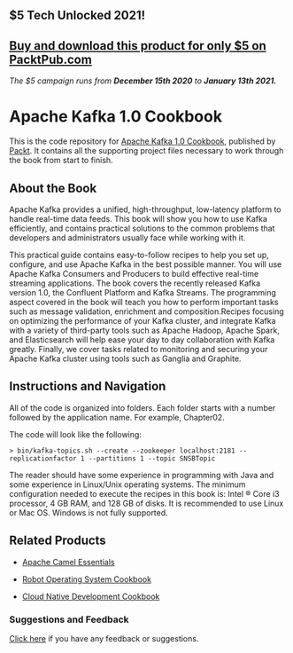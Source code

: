 ## $5 Tech Unlocked 2021!
[Buy and download this product for only $5 on PacktPub.com](https://www.packtpub.com/)
-----
*The $5 campaign         runs from __December 15th 2020__ to __January 13th 2021.__*

# Apache Kafka 1.0 Cookbook
This is the code repository for [Apache Kafka 1.0 Cookbook](https://www.packtpub.com/big-data-and-business-intelligence/apache-kafka-practical-recipes?utm_source=github&utm_medium=repository&utm_campaign=9781787286849), published by [Packt](https://www.packtpub.com/?utm_source=github). It contains all the supporting project files necessary to work through the book from start to finish.
## About the Book
Apache Kafka provides a unified, high-throughput, low-latency platform to handle real-time data feeds. This book will show you how to use Kafka efficiently, and contains practical solutions to the common problems that developers and administrators usually face while working with it.

This practical guide contains easy-to-follow recipes to help you set up, configure, and use Apache Kafka in the best possible manner. You will use Apache Kafka Consumers and Producers to build effective real-time streaming applications. The book covers the recently released Kafka version 1.0, the Confluent Platform and Kafka Streams. The programming aspect covered in the book will teach you how to perform important tasks such as message validation, enrichment and composition.Recipes focusing on optimizing the performance of your Kafka cluster, and integrate Kafka with a variety of third-party tools such as Apache Hadoop, Apache Spark, and Elasticsearch will help ease your day to day collaboration with Kafka greatly. Finally, we cover tasks related to monitoring and securing your Apache Kafka cluster using tools such as Ganglia and Graphite.


## Instructions and Navigation
All of the code is organized into folders. Each folder starts with a number followed by the application name. For example, Chapter02.



The code will look like the following:
```
> bin/kafka-topics.sh --create --zookeeper localhost:2181 --replicationfactor 1 --partitions 1 --topic SNSBTopic
```

The reader should have some experience in programming with Java and some experience in Linux/Unix operating systems. The minimum configuration needed to execute the recipes in this book is: Intel ® Core i3 processor, 4 GB RAM, and 128 GB of disks. It is recommended to use Linux or Mac OS. Windows is not fully supported.

## Related Products
* [Apache Camel Essentials](https://www.packtpub.com/application-development/apache-camel-essentials?utm_source=github&utm_medium=repository&utm_campaign=9781782176176)

* [Robot Operating System Cookbook](https://www.packtpub.com/hardware-and-creative/robot-operating-system-cookbook?utm_source=github&utm_medium=repository&utm_campaign=9781783987443)

* [Cloud Native Development Cookbook](https://www.packtpub.com/application-development/cloud-native-development-cookbook?utm_source=github&utm_medium=repository&utm_campaign=9781788470414)

### Suggestions and Feedback
[Click here](https://docs.google.com/forms/d/e/1FAIpQLSe5qwunkGf6PUvzPirPDtuy1Du5Rlzew23UBp2S-P3wB-GcwQ/viewform) if you have any feedback or suggestions.

